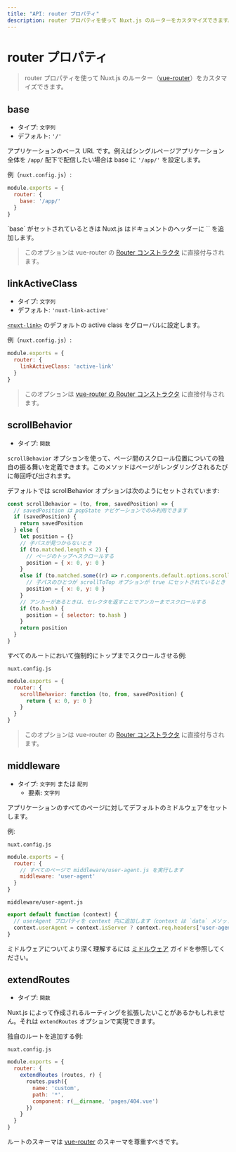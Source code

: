 ```yaml
---
title: "API: router プロパティ"
description: router プロパティを使って Nuxt.js のルーターをカスタマイズできます。
---
```


<!-- title: "API: The router Property" -->
<!-- description: The router property lets you customize nuxt.js router. -->

<!-- # The router Property -->

# router プロパティ

<!-- \> The router property lets you customize nuxt.js router ([vue-router](https://router.vuejs.org/en/)). -->

> router プロパティを使って Nuxt.js のルーター（[vue-router](https://router.vuejs.org/en/)）をカスタマイズできます。

## base

<!-- - Type: `String` -->
<!-- - Default: `'/'` -->

- タイプ: `文字列`
- デフォルト: `'/'`

<!-- The base URL of the app. For example, if the entire single page application is served under `/app/`, then base should use the value `'/app/'`. -->

アプリケーションのベース URL です。例えばシングルページアプリケーション全体を `/app/` 配下で配信したい場合は base に `'/app/'` を設定します。

<!-- Example (`nuxt.config.js`): -->

例（`nuxt.config.js`）:

```js
module.exports = {
  router: {
    base: '/app/'
  }
}
```

<!-- <p class="Alert Alert-blue">When `base` is set, nuxt.js will also add in the document header `<base href="{{ router.base }}"/>`.</p> -->

<p class="Alert Alert-blue">`base` がセットされているときは Nuxt.js はドキュメントのヘッダーに `<base href="{{ router.base }}"/>` を追加します。</p>

<!-- \> This option is given directly to the vue-router [Router constructor](https://router.vuejs.org/en/api/options.html). -->

> このオプションは vue-router の [Router コンストラクタ](https://router.vuejs.org/en/api/options.html) に直接付与されます。

## linkActiveClass

<!-- - Type: `String` -->
<!-- - Default: `'nuxt-link-active'` -->

- タイプ: `文字列`
- デフォルト: `'nuxt-link-active'`

<!-- Globally configure [`<nuxt-link>`](/api/components-nuxt-link) default active class. -->

[`<nuxt-link>`](/api/components-nuxt-link) のデフォルトの active class をグローバルに設定します。

<!-- Example (`nuxt.config.js`): -->

例（`nuxt.config.js`）:

```js
module.exports = {
  router: {
    linkActiveClass: 'active-link'
  }
}
```

<!-- \> This option is given directly to the [vue-router Router constructor](https://router.vuejs.org/en/api/options.html). -->

> このオプションは [vue-router の Router コンストラクタ](https://router.vuejs.org/en/api/options.html) に直接付与されます。

## scrollBehavior

<!-- - Type: `Function` -->

- タイプ: `関数`

<!-- The `scrollBehavior` option lets you define a custom behavior for the scroll position between the routes. This method is called every time a page is rendered. -->

`scrollBehavior` オプションを使って、ページ間のスクロール位置についての独自の振る舞いを定義できます。このメソッドはページがレンダリングされるたびに毎回呼び出されます。  

<!-- By default, the scrollBehavior option is set to: -->

デフォルトでは scrollBehavior オプションは次のようにセットされています:

<!-- ```js -->
<!-- const scrollBehavior = (to, from, savedPosition) => { -->
<!--   // savedPosition is only available for popstate navigations. -->
<!--   if (savedPosition) { -->
<!--     return savedPosition -->
<!--   } else { -->
<!--     let position = {} -->
<!--     // if no children detected -->
<!--     if (to.matched.length < 2) { -->
<!--       // scroll to the top of the page -->
<!--       position = { x: 0, y: 0 } -->
<!--     } -->
<!--     else if (to.matched.some((r) => r.components.default.options.scrollToTop)) { -->
<!--       // if one of the children has scrollToTop option set to true -->
<!--       position = { x: 0, y: 0 } -->
<!--     } -->
<!--     // if link has anchor,  scroll to anchor by returning the selector -->
<!--     if (to.hash) { -->
<!--       position = { selector: to.hash } -->
<!--     } -->
<!--     return position -->
<!--   } -->
<!-- } -->
<!-- ``` -->

```js
const scrollBehavior = (to, from, savedPosition) => {
  // savedPosition は popState ナビゲーションでのみ利用できます
  if (savedPosition) {
    return savedPosition
  } else {
    let position = {}
    // 子パスが見つからないとき
    if (to.matched.length < 2) {
      // ページのトップへスクロールする
      position = { x: 0, y: 0 }
    }
    else if (to.matched.some((r) => r.components.default.options.scrollToTop)) {
      // 子パスのひとつが scrollToTop オプションが true にセットされているとき
      position = { x: 0, y: 0 }
    }
    // アンカーがあるときは、セレクタを返すことでアンカーまでスクロールする
    if (to.hash) {
      position = { selector: to.hash }
    }
    return position
  }
}
```

<!-- Example of forcing the scroll position to the top for every routes: -->

すべてのルートにおいて強制的にトップまでスクロールさせる例:

`nuxt.config.js`

```js
module.exports = {
  router: {
    scrollBehavior: function (to, from, savedPosition) {
      return { x: 0, y: 0 }
    }
  }
}
```

<!-- \> This option is given directly to the vue-router [Router constructor](https://router.vuejs.org/en/api/options.html). -->

> このオプションは vue-router の [Router コンストラクタ](https://router.vuejs.org/en/api/options.html) に直接付与されます。

## middleware

<!-- - Type: `String` or `Array` -->
<!--   - Items: `String` -->

- タイプ: `文字列` または `配列`
  - 要素: `文字列`

<!-- Set the default(s) middleware for every pages of the application. -->


アプリケーションのすべてのページに対してデフォルトのミドルウェアをセットします。

<!-- Example: -->

例:

`nuxt.config.js`

<!-- ```js -->
<!-- module.exports = { -->
<!--   router: { -->
<!--     // Run the middleware/user-agent.js on every pages -->
<!--     middleware: 'user-agent' -->
<!--   } -->
<!-- } -->
<!-- ``` -->

```js
module.exports = {
  router: {
    // すべてのページで middleware/user-agent.js を実行します
    middleware: 'user-agent'
  }
}
```

`middleware/user-agent.js`

<!-- ```js -->
<!-- export default function (context) { -->
<!--   // Add the userAgent property in the context (available in `data` and `fetch`) -->
<!--   context.userAgent = context.isServer ? context.req.headers['user-agent'] : navigator.userAgent -->
<!-- } -->
<!-- ``` -->

```js
export default function (context) {
  // userAgent プロパティを context 内に追加します（context は `data` メソッドや `fetch` メソッド内で利用できます）
  context.userAgent = context.isServer ? context.req.headers['user-agent'] : navigator.userAgent
}
```

<!-- To learn more about the middleware, see the [middleware guide](/guide/routing#middleware). -->

ミドルウェアについてより深く理解するには [ミドルウェア](/guide/routing#ミドルウェア) ガイドを参照してください。

## extendRoutes

<!-- - Type: `Function` -->

- タイプ: `関数`

<!-- You may want to extend the routes created by nuxt.js. You can do it via the `extendRoutes` option. -->

Nuxt.js によって作成されるルーティングを拡張したいことがあるかもしれません。それは `extendRoutes` オプションで実現できます。

<!-- Example of adding a custom route: -->

独自のルートを追加する例:

`nuxt.config.js`

```js
module.exports = {
  router: {
    extendRoutes (routes, r) {
      routes.push({
        name: 'custom',
        path: '*',
        component: r(__dirname, 'pages/404.vue')
      })
    }
  }
}
```

<!-- The schema of the route should respect the [vue-router](https://router.vuejs.org/en/) schema. -->

ルートのスキーマは [vue-router](https://router.vuejs.org/en/) のスキーマを尊重すべきです。
